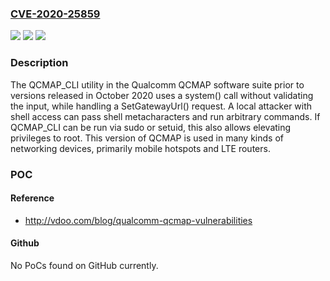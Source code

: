 ### [CVE-2020-25859](https://cve.mitre.org/cgi-bin/cvename.cgi?name=CVE-2020-25859)
![](https://img.shields.io/static/v1?label=Product&message=Qualcomm%20QCMAP&color=blue)
![](https://img.shields.io/static/v1?label=Version&message=n%2Fa&color=blue)
![](https://img.shields.io/static/v1?label=Vulnerability&message=Local%20command%20injection%20(CWE-78)&color=brighgreen)

### Description

The QCMAP_CLI utility in the Qualcomm QCMAP software suite prior to versions released in October 2020 uses a system() call without validating the input, while handling a SetGatewayUrl() request. A local attacker with shell access can pass shell metacharacters and run arbitrary commands. If QCMAP_CLI can be run via sudo or setuid, this also allows elevating privileges to root. This version of QCMAP is used in many kinds of networking devices, primarily mobile hotspots and LTE routers.

### POC

#### Reference
- http://vdoo.com/blog/qualcomm-qcmap-vulnerabilities

#### Github
No PoCs found on GitHub currently.

